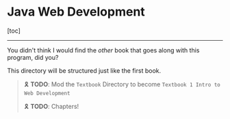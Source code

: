 # Java Web Development

[toc]

---

You didn't think I would find the *other* book that goes along with this program, did you?

This directory will be structured just like the first book.

> :reminder_ribbon: **TODO**: Mod the `Textbook` Directory to become `Textbook 1 Intro to Web Development`
>
> :reminder_ribbon: **TODO**: Chapters!